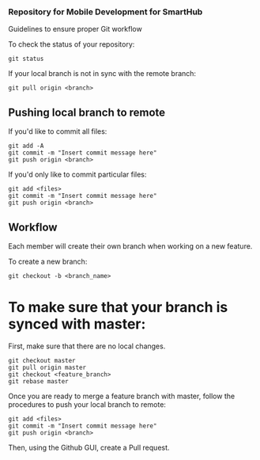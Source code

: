### Repository for Mobile Development for SmartHub

Guidelines to ensure proper Git workflow

To check the status of your repository:

```
git status
```

If your local branch is not in sync with the remote branch:

```
git pull origin <branch>
```



## Pushing local branch to remote

If you'd like to commit all files:

```
git add -A
git commit -m "Insert commit message here"
git push origin <branch>
```

If you'd only like to commit particular files:

```
git add <files>
git commit -m "Insert commit message here"
git push origin <branch>
```

## Workflow

Each member will create their own branch when working on a new feature. 

To create a new branch:

```
git checkout -b <branch_name>
```

# To make sure that your branch is synced with master:

First, make sure that there are no local changes.

```
git checkout master
git pull origin master
git checkout <feature_branch>
git rebase master
```

Once you are ready to merge a feature branch with master, follow the procedures to push your local branch to remote:

```
git add <files>
git commit -m "Insert commit message here"
git push origin <branch>
```

Then, using the Github GUI, create a Pull request.
